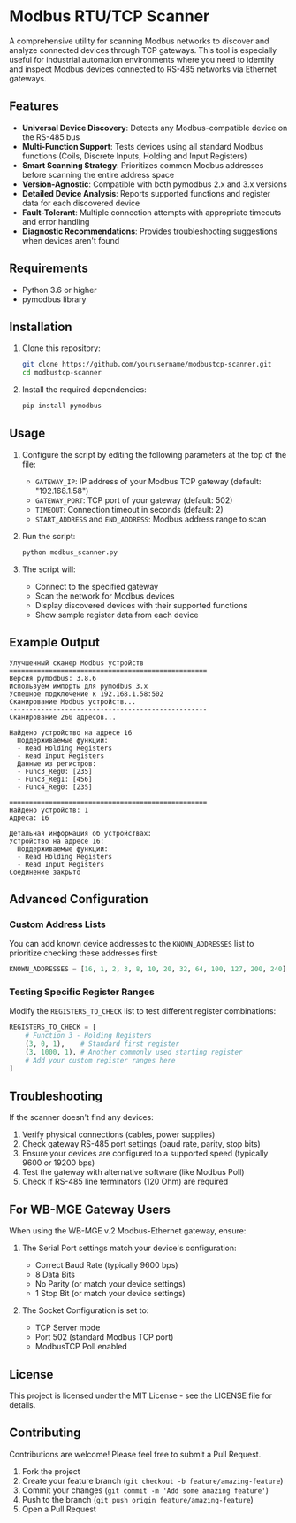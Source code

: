 # Modbus RTU/TCP Scanner

A comprehensive utility for scanning Modbus networks to discover and analyze connected devices through TCP gateways. This tool is especially useful for industrial automation environments where you need to identify and inspect Modbus devices connected to RS-485 networks via Ethernet gateways.

## Features

- **Universal Device Discovery**: Detects any Modbus-compatible device on the RS-485 bus
- **Multi-Function Support**: Tests devices using all standard Modbus functions (Coils, Discrete Inputs, Holding and Input Registers)
- **Smart Scanning Strategy**: Prioritizes common Modbus addresses before scanning the entire address space
- **Version-Agnostic**: Compatible with both pymodbus 2.x and 3.x versions
- **Detailed Device Analysis**: Reports supported functions and register data for each discovered device
- **Fault-Tolerant**: Multiple connection attempts with appropriate timeouts and error handling
- **Diagnostic Recommendations**: Provides troubleshooting suggestions when devices aren't found

## Requirements

- Python 3.6 or higher
- pymodbus library

## Installation

1. Clone this repository:
   ```bash
   git clone https://github.com/yourusername/modbustcp-scanner.git
   cd modbustcp-scanner
   ```

2. Install the required dependencies:
   ```bash
   pip install pymodbus
   ```

## Usage

1. Configure the script by editing the following parameters at the top of the file:
   - `GATEWAY_IP`: IP address of your Modbus TCP gateway (default: "192.168.1.58")
   - `GATEWAY_PORT`: TCP port of your gateway (default: 502)
   - `TIMEOUT`: Connection timeout in seconds (default: 2)
   - `START_ADDRESS` and `END_ADDRESS`: Modbus address range to scan

2. Run the script:
   ```bash
   python modbus_scanner.py
   ```

3. The script will:
   - Connect to the specified gateway
   - Scan the network for Modbus devices
   - Display discovered devices with their supported functions
   - Show sample register data from each device

## Example Output

```
Улучшенный сканер Modbus устройств
==================================================
Версия pymodbus: 3.8.6
Используем импорты для pymodbus 3.x
Успешное подключение к 192.168.1.58:502
Сканирование Modbus устройств...
--------------------------------------------------
Сканирование 260 адресов...

Найдено устройство на адресе 16
  Поддерживаемые функции:
  - Read Holding Registers
  - Read Input Registers
  Данные из регистров:
  - Func3_Reg0: [235]
  - Func3_Reg1: [456]
  - Func4_Reg0: [235]

==================================================
Найдено устройств: 1
Адреса: 16

Детальная информация об устройствах:
Устройство на адресе 16:
  Поддерживаемые функции:
  - Read Holding Registers
  - Read Input Registers
Соединение закрыто
```

## Advanced Configuration

### Custom Address Lists

You can add known device addresses to the `KNOWN_ADDRESSES` list to prioritize checking these addresses first:

```python
KNOWN_ADDRESSES = [16, 1, 2, 3, 8, 10, 20, 32, 64, 100, 127, 200, 240]
```

### Testing Specific Register Ranges

Modify the `REGISTERS_TO_CHECK` list to test different register combinations:

```python
REGISTERS_TO_CHECK = [
    # Function 3 - Holding Registers
    (3, 0, 1),    # Standard first register
    (3, 1000, 1), # Another commonly used starting register
    # Add your custom register ranges here
]
```

## Troubleshooting

If the scanner doesn't find any devices:

1. Verify physical connections (cables, power supplies)
2. Check gateway RS-485 port settings (baud rate, parity, stop bits)
3. Ensure your devices are configured to a supported speed (typically 9600 or 19200 bps)
4. Test the gateway with alternative software (like Modbus Poll)
5. Check if RS-485 line terminators (120 Ohm) are required

## For WB-MGE Gateway Users

When using the WB-MGE v.2 Modbus-Ethernet gateway, ensure:

1. The Serial Port settings match your device's configuration:
   - Correct Baud Rate (typically 9600 bps)
   - 8 Data Bits
   - No Parity (or match your device settings)
   - 1 Stop Bit (or match your device settings)

2. The Socket Configuration is set to:
   - TCP Server mode
   - Port 502 (standard Modbus TCP port)
   - ModbusTCP Poll enabled

## License

This project is licensed under the MIT License - see the LICENSE file for details.

## Contributing

Contributions are welcome! Please feel free to submit a Pull Request.

1. Fork the project
2. Create your feature branch (`git checkout -b feature/amazing-feature`)
3. Commit your changes (`git commit -m 'Add some amazing feature'`)
4. Push to the branch (`git push origin feature/amazing-feature`)
5. Open a Pull Request
